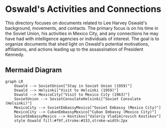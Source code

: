 # Oswald's Activities and Connections

This directory focuses on documents related to Lee Harvey Oswald's background, movements, and contacts.  The primary focus is on his time in the Soviet Union, his activities in Mexico City, and any connections he may have had with intelligence agencies or individuals of interest.  The goal is to organize documents that shed light on Oswald's potential motivations, affiliations, and actions leading up to the assassination of President Kennedy.

## Mermaid Diagram

```mermaid
graph LR
    Oswald --> SovietUnion["Stay in Soviet Union (1959)"]
    Oswald --> Helsinki["Visit to Helsinki (1959)"]
    Oswald --> MexicoCity["Visit to Mexico City (1963)"]
    SovietUnion --> SovietConsulateHelsinki["Soviet Consulate (Helsinki)"]
    MexicoCity --> SovietEmbassyMexico["Soviet Embassy (Mexico City)"]
    MexicoCity --> CubanEmbassyMexico["Cuban Embassy (Mexico City)"]
    SovietEmbassyMexico --> Kostikov["Valeriy Vladimirovich Kostikov"]
    style Oswald fill:#f9f,stroke:#333,stroke-width:2px
```

